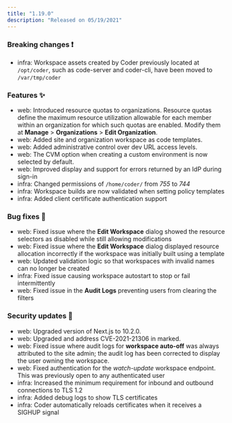 ```yaml
---
title: "1.19.0"
description: "Released on 05/19/2021"
---
```


### Breaking changes ❗

- infra: Workspace assets created by Coder previously located at `/opt/coder`,
  such as code-server and coder-cli, have been moved to `/var/tmp/coder`

### Features ✨

- web: Introduced resource quotas to organizations. Resource quotas define the
  maximum resource utilization allowable for each member within an organization
  for which such quotas are enabled. Modify them at **Manage** >
  **Organizations** > **Edit Organization**.
- web: Added site and organization workspace as code templates.
- web: Added administrative control over dev URL access levels.
- web: The CVM option when creating a custom environment is now selected by default.
- web: Improved display and support for errors returned by an IdP during sign-in
- infra: Changed permissions of `/home/coder/` from _755_ to _744_
- infra: Workspace builds are now validated when setting policy templates
- infra: Added client certificate authentication support

### Bug fixes 🐛

- web: Fixed issue where the **Edit Workspace** dialog showed the resource
  selectors as disabled while still allowing modifications
- web: Fixed issue where the **Edit Workspace** dialog displayed resource
  allocation incorrectly if the workspace was initially built using a template
- web: Updated validation logic so that workspaces with invalid names can no
  longer be created
- infra: Fixed issue causing workspace autostart to stop or fail intermittently
- web: Fixed issue in the **Audit Logs** preventing users from clearing the
  filters

### Security updates 🔐

- web: Upgraded version of Next.js to 10.2.0.
- web: Upgraded and address CVE-2021-21306 in marked.
- web: Fixed issue where audit logs for **workspace auto-off** was always
  attributed to the site admin; the audit log has been corrected to display the
  user owning the workspace.
- web: Fixed authentication for the _watch-update_ workspace endpoint. This was
  previously open to any authenticated user
- infra: Increased the minimum requirement for inbound and outbound connections
  to TLS 1.2
- infra: Added debug logs to show TLS certificates
- infra: Coder automatically reloads certificates when it receives a SIGHUP
  signal
